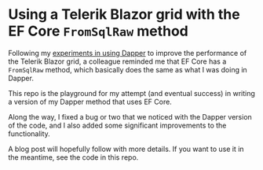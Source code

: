 # Using a Telerik Blazor grid with the EF Core `FromSqlRaw` method

Following my [experiments in using Dapper](https://github.com/MrYossu/TelerikGridWithDapper) to improve the performance of the Telerik Blazor grid, a colleague reminded me that EF Core has a `FromSqlRaw` method, which basically does the same as what I was doing in Dapper.

This repo is the playground for my attempt (and eventual success) in writing a version of my Dapper method that uses EF Core.

Along the way, I fixed a bug or two that we noticed with the Dapper version of the code, and I also added some significant improvements to the functionality.

A blog post will hopefully follow with more details. If you want to use it in the meantime, see the code in this repo.
